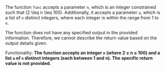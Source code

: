The function `func` accepts a parameter `n`, which is an integer constrained such that \(2 \leq n \leq 100\). Additionally, it accepts a parameter `a`, which is a list of `n` distinct integers, where each integer is within the range from 1 to `n`. 

The function does not have any specified output in the provided information. Therefore, we cannot describe the return value based on the output details given. 

Functionality: **The function accepts an integer `n` (where 2 ≤ n ≤ 100) and a list `a` of `n` distinct integers (each between 1 and n). The specific return value is not provided.**